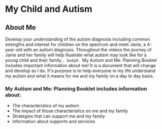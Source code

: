 # My Child and Autism

## About Me

Develop your understanding of the autism diagnosis including common strengths and interest for children on the spectrum and meet Janie, a 4-year-old with an autism diagnosis. Throughout the videos the journey of Janie and her family will help illustrate what autism may look like for a young child and their family.`, body0: `My Autism and Me: Planning Booklet includes important information about me! It is a document that will change and develop as I do. It's purpose is to help everyone in my life understand my autism and what it means for me and my family on a day to day basis.

### My Autism and Me: Planning Booklet includes information about:

- The characteristics of my autism
- The impact of those characteristics on me and my family
- Strategies that can support me and my family
- Information about supports and services
